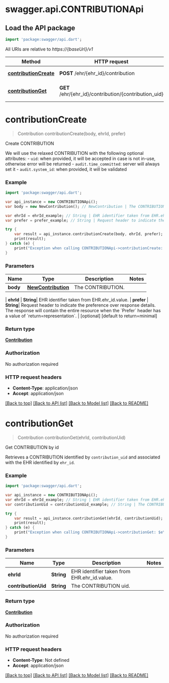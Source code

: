 # swagger.api.CONTRIBUTIONApi

## Load the API package
```dart
import 'package:swagger/api.dart';
```

All URIs are relative to *https://{baseUrl}/v1*

Method | HTTP request | Description
------------- | ------------- | -------------
[**contributionCreate**](CONTRIBUTIONApi.md#contributionCreate) | **POST** /ehr/{ehr_id}/contribution | Create CONTRIBUTION
[**contributionGet**](CONTRIBUTIONApi.md#contributionGet) | **GET** /ehr/{ehr_id}/contribution/{contribution_uid} | Get CONTRIBUTION by id

# **contributionCreate**
> Contribution contributionCreate(body, ehrId, prefer)

Create CONTRIBUTION

We will use the relaxed CONTRIBUTION with the following optional attributes:   - `uid`: when provided, it will be accepted in case is not in-use, otherwise error will be returned   - `audit.time_committed`: server will always set it   - `audit.system_id`: when provided, it will be validated 

### Example
```dart
import 'package:swagger/api.dart';

var api_instance = new CONTRIBUTIONApi();
var body = new NewContribution(); // NewContribution | The CONTRIBUTION.

var ehrId = ehrId_example; // String | EHR identifier taken from EHR.ehr_id.value. 
var prefer = prefer_example; // String | Request header to indicate the preference over response details. The response will contain the entire resource when the `Prefer` header has a value of `return=representation`. 

try {
    var result = api_instance.contributionCreate(body, ehrId, prefer);
    print(result);
} catch (e) {
    print("Exception when calling CONTRIBUTIONApi->contributionCreate: $e\n");
}
```

### Parameters

Name | Type | Description  | Notes
------------- | ------------- | ------------- | -------------
 **body** | [**NewContribution**](NewContribution.md)| The CONTRIBUTION.
 | 
 **ehrId** | **String**| EHR identifier taken from EHR.ehr_id.value.  | 
 **prefer** | **String**| Request header to indicate the preference over response details. The response will contain the entire resource when the &#x60;Prefer&#x60; header has a value of &#x60;return&#x3D;representation&#x60;.  | [optional] [default to return&#x3D;minimal]

### Return type

[**Contribution**](Contribution.md)

### Authorization

No authorization required

### HTTP request headers

 - **Content-Type**: application/json
 - **Accept**: application/json

[[Back to top]](#) [[Back to API list]](../README.md#documentation-for-api-endpoints) [[Back to Model list]](../README.md#documentation-for-models) [[Back to README]](../README.md)

# **contributionGet**
> Contribution contributionGet(ehrId, contributionUid)

Get CONTRIBUTION by id

Retrieves a CONTRIBUTION identified by `contribution_uid` and associated with the EHR identified by `ehr_id`. 

### Example
```dart
import 'package:swagger/api.dart';

var api_instance = new CONTRIBUTIONApi();
var ehrId = ehrId_example; // String | EHR identifier taken from EHR.ehr_id.value. 
var contributionUid = contributionUid_example; // String | The CONTRIBUTION uid. 

try {
    var result = api_instance.contributionGet(ehrId, contributionUid);
    print(result);
} catch (e) {
    print("Exception when calling CONTRIBUTIONApi->contributionGet: $e\n");
}
```

### Parameters

Name | Type | Description  | Notes
------------- | ------------- | ------------- | -------------
 **ehrId** | **String**| EHR identifier taken from EHR.ehr_id.value.  | 
 **contributionUid** | **String**| The CONTRIBUTION uid.  | 

### Return type

[**Contribution**](Contribution.md)

### Authorization

No authorization required

### HTTP request headers

 - **Content-Type**: Not defined
 - **Accept**: application/json

[[Back to top]](#) [[Back to API list]](../README.md#documentation-for-api-endpoints) [[Back to Model list]](../README.md#documentation-for-models) [[Back to README]](../README.md)

